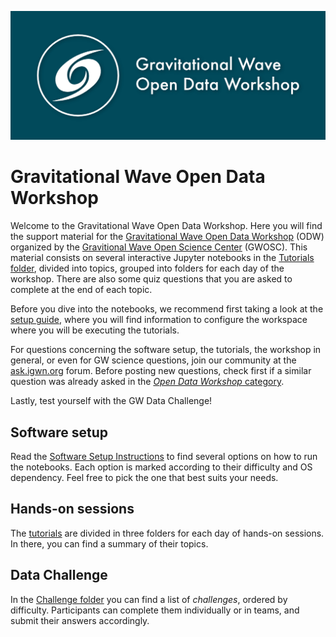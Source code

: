 ![GW Open Data Workshop](share/ODWlogo.jpeg)

# Gravitational Wave Open Data Workshop

Welcome to the Gravitational Wave Open Data Workshop.
Here you will find the support material for the [Gravitational Wave Open Data Workshop](https://learn.gwosc.org) (ODW)
organized by the [Gravitional Wave Open Science Center](https://gwosc.org) (GWOSC).
This material consists on several interactive Jupyter notebooks in the [Tutorials folder](./Tutorials/), divided into topics, grouped into folders for each day of the workshop.
There are also some quiz questions that you are asked to complete at the end of each topic.

Before you dive into the notebooks, we recommend first taking a look at the [setup guide](./setup.md),
where you will find information to configure the workspace where you will be executing the tutorials.

For questions concerning the software setup, the tutorials, the workshop in general, or even for GW science questions, join our community at the [ask.igwn.org](ask.igwn.org) forum.
Before posting new questions, check first if a similar question was already asked in the [_Open Data Workshop_ category](https://ask.igwn.org/c/open-data-workshop/5).

Lastly, test yourself with the GW Data Challenge!

## Software setup

Read the [Software Setup Instructions](./setup.md) to find several options on how to run the notebooks.
Each option is marked according to their difficulty and OS dependency.
Feel free to pick the one that best suits your needs.

## Hands-on sessions

The [tutorials](./Tutorials/) are divided in three folders for each day of hands-on sessions. In there, you can find a summary of their topics.

## Data Challenge

In the [Challenge folder](./Challenge) you can find a list of _challenges_, ordered by difficulty.
Participants can complete them individually or in teams, and submit their answers accordingly.
